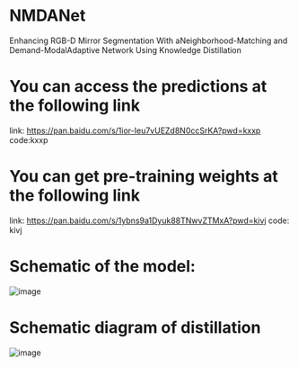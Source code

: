 # NMDANet
Enhancing RGB-D Mirror Segmentation With aNeighborhood-Matching and Demand-ModalAdaptive Network Using Knowledge Distillation

# You can access the predictions at the following link
link: https://pan.baidu.com/s/1ior-Ieu7vUEZd8N0ccSrKA?pwd=kxxp code:kxxp 


# You can get pre-training weights at the following link
link: https://pan.baidu.com/s/1ybns9a1Dyuk88TNwvZTMxA?pwd=kivj code: kivj

# Schematic of the model:
![image](https://github.com/user-attachments/assets/97b279fb-0494-4938-a790-6575957aeda3)

# Schematic diagram of distillation
![image](https://github.com/user-attachments/assets/60adc859-8587-4a2e-980e-051625baac61)

